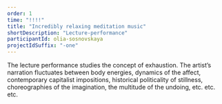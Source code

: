 ```yaml
---
order: 1
time: "!!!!"
title: "Incredibly relaxing meditation music"
shortDescription: "Lecture-performance"
participantId: olia-sosnovskaya
projectIdSuffix: "-one"
---
```


The lecture performance studies the concept of exhaustion. The artist’s narration fluctuates between body energies, dynamics of the affect, contemporary capitalist impositions, historical politicality of stillness, choreographies of the imagination, the multitude of the undoing, etc. etc. etc.
